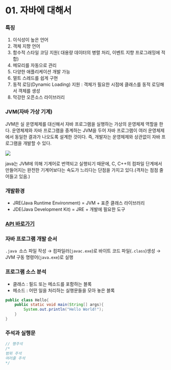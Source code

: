 # 01. 자바에 대해서

### 특징
1. 이식성이 높은 언어
2. 객체 지향 언어
3. 함수적 스타일 코딩 지원( 대용량 데이터의 병렬 처리, 이벤트 지향 프로그래밍에 적합)
4. 메모리를 자동으로 관리
5. 다양한 애플리케이션 개발 가능
6. 멀트 스레드를 쉽게 구현
7. 동적 로딩(Dynamic Loading) 지원 : 객체가 필요한 시점에 클래스를 동적 로딩해서 객체를 생성
8. 막강한 오픈소스 라이브러리

### JVM(자바 가상 기계)
JVM은 실 운영체제를 대신해서 자바 프로그램을 실행하는 가상의 운영체제 역할을 한다. 운영체제와 자바 프로그램을 중계하는 JVM을 두어 자바 프로그램이 여러 운영체제에서 동일한 결과가 나오도록 설계한 것이다.
즉, 개발자는 운영체제와 상관없이 자바 프로그램을 개발할 수 있다.

![](https://qph.ec.quoracdn.net/main-qimg-8a01da5bb92284a0ceae50d61096f761-c)

java는 JVM에 의해 기계어로 번역되고 실행되기 때문에, C, C++의 컴파일 단계에서 만들어지는 완전한 기계어보다는 속도가 느리다는 단점을 가지고 있다.(격차는 점점 줄어들고 있음.)

### 개발환경
- JRE(Java Runtime Environment) = JVM + 표준 클래스 라이브러리
- JDE(Java Development Kit) = JRE + 개발에 필요한 도구

### [API 바로가기](https://docs.oracle.com/javase/8/docs/api/)

### 자바 프로그램 개발 순서
`.java `소스 파일 작성 → 컴파일러(`javac.exe`)로 바이트 코드 파일(`.class`)생성 → JVM 구동 명령어(`java.exe`)로 실행

### 프로그램 소스 분석

- 클래스 : 필드 또는 메소드를 포함하는 블록
- 메소드 : 어떤 일을 처리하는 실행문들을 모아 놓은 블록

```java
public class Hello{
	public static void main(String[] args){
    	System.out.println("Hello World!");
    }
}
```

### 주석과 실행문
```java
// 행주석
/*
범위 주석
여러줄 주석
*/
```